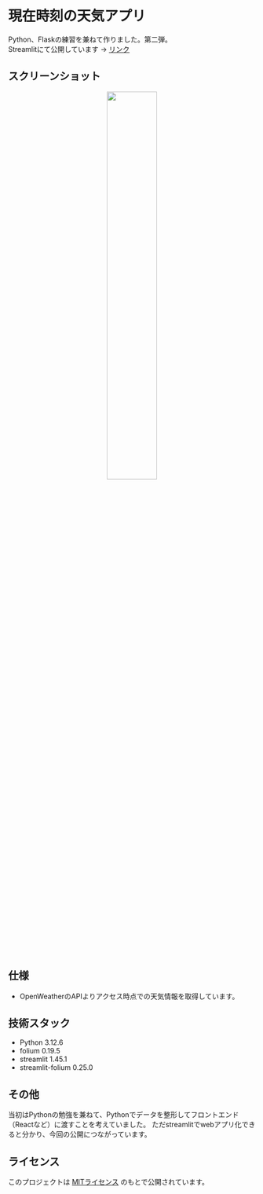 # 現在時刻の天気アプリ
Python、Flaskの練習を兼ねて作りました。第二弾。  
Streamlitにて公開しています → [リンク](https://weatherapi-fceebvwkapd7uzgpytk2gy.streamlit.app/)

## スクリーンショット
<p align="center">
  <img src="static/img/ss_1.png" width="45%" />
</p>

## 仕様
- OpenWeatherのAPIよりアクセス時点での天気情報を取得しています。

## 技術スタック
- Python 3.12.6
- folium 0.19.5
- streamlit 1.45.1
- streamlit-folium 0.25.0

## その他
当初はPythonの勉強を兼ねて、Pythonでデータを整形してフロントエンド（Reactなど）に渡すことを考えていました。
ただstreamlitでwebアプリ化できると分かり、今回の公開につながっています。  

## ライセンス
このプロジェクトは [MITライセンス](LICENSE) のもとで公開されています。
